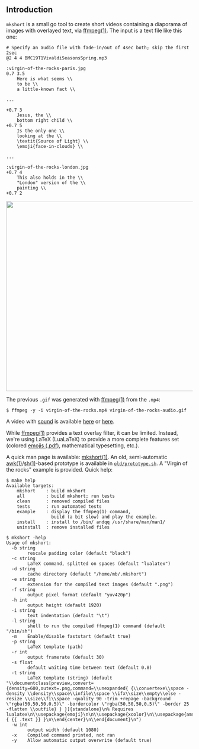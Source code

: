 ## Introduction
``mkshort`` is a small go tool to create short videos containing
a diaporama of images with overlayed text, via [ffmpeg(1)][ffmpeg-doc].
The input is a text file like this one:

```
# Specify an audio file with fade-in/out of 4sec both; skip the first 2sec
@2 4 4 BMC19T1VivaldiSeasonsSpring.mp3

:virgin-of-the-rocks-paris.jpg
0.7 3.5
	Here is what seems \\
	to be \\
	a little-known fact \\

...

+0.7 3
	Jesus, the \\
	bottom right child \\
+0.7 5
	Is the only one \\
	looking at the \\
	\textit{Source of Light} \\
	\emoji{face-in-clouds} \\

...

:virgin-of-the-rocks-london.jpg
+0.7 4
	This also holds in the \\
	"London" version of the \\
	painting \\
+0.7 2
```

<img src="https://github.com/mbivert/mkshort/blob/master/virgin-of-the-rocks.gif?raw=true" width="512" >

The previous ``.gif`` was generated with [ffmpeg(1)][ffmpeg-doc] from
the ``.mp4``:
```
$ ffmpeg -y -i virgin-of-the-rocks.mp4 virgin-of-the-rocks-audio.gif
```

A video with [sound](http://www.baroquemusic.org/19Web.html) is available
[here](https://www.ganjingworld.com/shorts/1gemffsenl01fJ8I4DxARv8qi1k81c)
or [here](https://youtube.com/shorts/d4iW-_-ETb4).

While [ffmpeg(1)][ffmpeg-doc] provides a text overlay filter, it
can be limited. Instead, we're using LaTeX (LuaLaTeX) to provide
a more complete features set (colored [emojis (.pdf)][emoji-pkg],
mathematical typesetting, etc.).

A quick man page is available: [mkshort(1)][mkshort-1]. An old, semi-automatic
[awk(1)][awk-1]/[sh(1)][sh-1]-based prototype is available in
[``old/prototype.sh``][old-prototype-sh]. A "Virgin of the rocks" example
is provided. Quick help:

```
$ make help
Available targets:
	mkshort    : build mkshort
	all        : build mkshort; run tests
	clean      : removed compiled files
	tests      : run automated tests
	example    : display the ffmpeg(1) command,
	             build (a bit slow) and play the example.
	install    : install to /bin/ andqq /usr/share/man/man1/
	uninstall  : remove installed files

$ mkshort -help
Usage of mkshort:
  -b string
    	rescale padding color (default "black")
  -c string
    	LaTeX command, splitted on spaces (default "lualatex")
  -d string
    	cache directory (default "/home/mb/.mkshort")
  -e string
    	extension for the compiled text images (default ".png")
  -f string
    	output pixel format (default "yuv420p")
  -h int
    	output height (default 1920)
  -i string
    	text indentation (default "\t")
  -l string
    	shell to run the compiled ffmpeg(1) command (default "/bin/sh")
  -m	Enable/disable faststart (default true)
  -p string
    	LaTeX template (path)
  -r int
    	output framerate (default 30)
  -s float
    	default waiting time between text (default 0.8)
  -t string
    	LaTeX template (string) (default "\\documentclass[preview,convert={density=600,outext=.png,command=\\unexpanded{ {\\convertexe\\space -density \\density\\space\\infile\\space \\ifx\\size\\empty\\else -resize \\size\\fi\\space -quality 90 -trim +repage -background \"rgba(50,50,50,0.5)\" -bordercolor \"rgba(50,50,50,0.5)\" -border 25 -flatten \\outfile} } }]{standalone}\n% Requires lualatex\n\\usepackage{emoji}\n\n\\usepackage{xcolor}\n\\usepackage{amsmath}\n\\begin{document}\n\n\\begin{center}\n\\textcolor{white}{ {{ .text }} }\n\\end{center}\n\\end{document}\n")
  -w int
    	output width (default 1080)
  -x	Compiled command printed, not ran
  -y	Allow automatic output overwrite (default true)
```

[ffmpeg-doc]: https://ffmpeg.org/ffmpeg.html
[mkshort-1]: https://github.com/mbivert/mkshort/blob/master/mkshort.1
[awk-1]: https://man.openbsd.org/awk.1
[sh-1]: https://man.openbsd.org/sh.1
[old-prototype-sh]: https://github.com/mbivert/mkshort/blob/master/old/prototype.sh
[emoji-pkg]: https://ctan.math.washington.edu/tex-archive/macros/luatex/latex/emoji/emoji-doc.pdf
